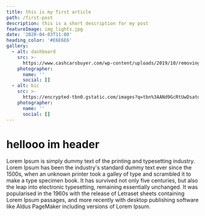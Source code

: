 ```yaml
---
title: this is my first article
path: /first-post
description: this is a short description for my post
featureImage: img_lights.jpg
date: '2020-04-03T11:00'
heading_color: '#E6E6E6'
gallery:
  - alt: dashboard
    src: >-
      https://www.cashcarsbuyer.com/wp-content/uploads/2019/10/removing-a-car-lien-1200x800.jpeg
    photographer:
      name: ''
      social: []
  - alt: bic
    src: >-
      https://encrypted-tbn0.gstatic.com/images?q=tbn%3AANd9GcRtUwDsatdb42QrlUs22Nn1-PSKg8egZgTVnPaRDk1cGzbgmRmf&usqp=CAU
    photographer:
      name: ''
      social: []
---
```



<h1>hellooo im header </h1>
<p>Lorem Ipsum is simply dummy text of the printing and typesetting industry. Lorem Ipsum has been the industry's standard dummy text ever since the 1500s, when an unknown printer took a galley of type and scrambled it to make a type specimen book. It has survived not only five centuries, but also the leap into electronic typesetting, remaining essentially unchanged. It was popularised in the 1960s with the release of Letraset sheets containing Lorem Ipsum passages, and more recently with desktop publishing software like Aldus PageMaker including versions of Lorem Ipsum.</p>
